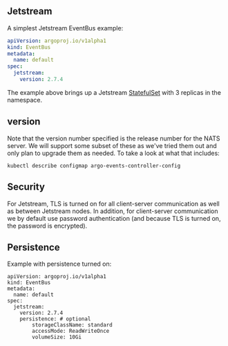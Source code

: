 ## Jetstream

A simplest Jetstream EventBus example:

```yaml
apiVersion: argoproj.io/v1alpha1
kind: EventBus
metadata:
  name: default
spec:
  jetstream:
    version: 2.7.4
```

The example above brings up a Jetstream
[StatefulSet](https://kubernetes.io/docs/concepts/workloads/controllers/statefulset/)
with 3 replicas in the namespace. 

## version

Note that the version number specified is the release number for the NATS server. We will support some subset of these as we've tried them out and only plan to upgrade them as needed. To take a look at what that includes:
```
kubectl describe configmap argo-events-controller-config
```

## Security

For Jetstream, TLS is turned on for all client-server communication as well as between Jetstream nodes. In addition, for client-server communication we by default use password authentication (and because TLS is turned on, the password is encrypted).

## Persistence

Example with persistence turned on:
```
apiVersion: argoproj.io/v1alpha1
kind: EventBus
metadata:
  name: default
spec:
  jetstream:
    version: 2.7.4
    persistence: # optional
        storageClassName: standard
        accessMode: ReadWriteOnce
        volumeSize: 10Gi
```


